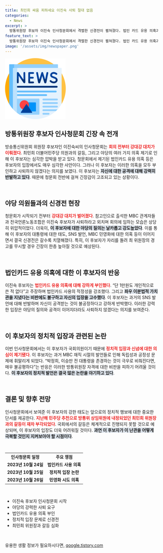 ```yaml
---
title: 최민희 싸움 피하세요 이진숙 사퇴 절대 없음
categories:
  - News
excerpt: >
  방통위원장 후보자 이진숙 인사청문회에서 격렬한 신경전이 펼쳐졌다. 법인 카드 유용 의혹과 정치 편향에 대한 야당의 공격에 이 후보자는 사퇴 불가 입장을 고수하며 맞섰다. 최민희 과방위원장과의 팽팽한 대치 속 과거 논란이 재조명되며 긴장감이 감돌았다.
feature_text: >
  방통위원장 후보자 이진숙 인사청문회에서 격렬한 신경전이 펼쳐졌다. 법인 카드 유용 의혹과 정치 편향에 대한 야당의 공격에 이 후보자는 사퇴 불가 입장을 고수하며 맞섰다. 최민희 과방위원장과의 팽팽한 대치 속 과거 논란이 재조명되며 긴장감이 감돌았다.
image: '/assets/img/newspaper.png'
---
```


<p><img src="/assets/img/newspaper.png" alt="kimp 속보" /></p>

<h2 data-ke-size="size26">방통위원장 후보자 인사청문회 긴장 속 전개</h2>

<p data-ke-size="size16">방송통신위원회 위원장 후보자인 이진숙씨의 인사청문회는 <b><span style="color: #ee2323;">회의 전부터 강대강 대치가 이뤄졌다</span></b>. 최민희 더불어민주당 의원과의 갈등, 그리고 야당의 여러 가지 의혹 제기로 인해 이 후보자는 심각한 압박을 받고 있다. 청문회에서 제기된 법인카드 유용 의혹 등은 후보자의 입장에서도 매우 심각한 사안이다. 그러나 이 후보자는 이러한 의혹을 모두 부인하고 사퇴하지 않겠다는 의지를 보였다. 이 후보자는 <b><span style="background-color: #21538527;">자신에 대한 공격에 대해 강력히 반발하고 있다</span></b>. 때문에 청문회 전반에 걸쳐 긴장감이 고조되고 있는 상황이다.</p>

<p data-ke-size="size16">&nbsp;</p>

<h2 data-ke-size="size26">야당 의원들과의 신경전 현장</h2>

<p data-ke-size="size16">청문회가 시작되기 전부터 <b><span style="color: #ee2323;">강대강 대치가 벌어졌다</span></b>. 참고인으로 출석한 MBC 관계자들과 전국언론노동조합은 이진숙 후보자가 사퇴하라고 외치며 회의에 임하는 모습은 상당히 위압적이었다. 더욱이, <b><span style="background-color: #21538527;">이 후보자에 대한 야당의 질의는 날카롭고 강도높았다</span></b>. 이를 통해 이 후보자의 대통령에 대한 태도, SNS 발언, MBC 민영화에 대한 의혹 등이 이어지면서 결국 신경전은 갈수록 치열해졌다. 특히, 이 후보자가 자리를 돌려 최 위원장의 경고를 무시할 경우 긴장이 한층 높아질 것으로 예상된다.</p>

<p data-ke-size="size16">&nbsp;</p>

<h2 data-ke-size="size26">법인카드 유용 의혹에 대한 이 후보자의 반응</h2>

<p data-ke-size="size16">이진숙 후보자는 <b><span style="color: #ee2323;">법인카드 유용 의혹에 대해 강하게 부인했다</span></b>. “단 1만원도 개인적으로 쓴 적 없다”고 주장하며 법인카드 사용의 적정성을 강조했다. 그리고 <b><span style="background-color: #21538527;">좌우 이분법적 가치관을 지녔다는 비판에도 불구하고 자신의 입장을 고수했다</span></b>. 이 후보자는 과거의 SNS 발언에 대해 반발하며 자신이 공격받는 것이 불공정하다고 강하게 반박했다. 이러한 강력한 입장은 야당의 질의와 공격이 이어지더라도 사퇴하지 않겠다는 의지를 보여준다.</p>

<p data-ke-size="size16">&nbsp;</p>

<h2 data-ke-size="size26">이 후보자의 정치적 입장과 관련된 논란</h2>

<p data-ke-size="size16">이번 인사청문회에서는 이 후보자가 국회의원이기 때문에 <b><span style="color: #ee2323;">정치적 입장과 신념에 대한 의심이 제기됐다</span></b>. 이 후보자는 과거 MBC 재직 시절의 발언들로 인해 독립성과 공정성 문제에 휘말리게 되었다. “박정희, 이승만 전 대통령을 존경하는 것이 극우로 비춰진다면, 매우 불공평하다”는 반응은 이러한 방통위원장 자격에 대한 비판을 피하기 어려울 것이다. <b><span style="background-color: #21538527;">이 후보자의 정치적 발언은 결국 많은 논란을 야기하고 있다</span></b>.</p>

<p data-ke-size="size16">&nbsp;</p>

<h2 data-ke-size="size26">결론 및 향후 전망</h2>

<p data-ke-size="size16">인사청문회에서 보여준 이 후보자의 강한 태도는 앞으로의 정치적 행보에 대한 중요한 단서를 제공한다. <b><span style="color: #ee2323;">지난해 민주당 추천으로 방통위 상임위원에 내정되었던 최민희 위원장과의 갈등이 재차 부각되었다</span></b>. 국회에서의 갈등은 체계적으로 진행되지 못할 것으로 예상되며, 이 후보자의 입장도 더욱 어려워질 것이다. <b><span style="background-color: #21538527;">과연 이 후보자가 이 난관을 어떻게 극복할 것인지 지켜보아야 할 시점이다</span></b>.</p>

<p data-ke-size="size16">&nbsp;</p>

<table>
<tr>
<td style="text-align: center; height: 17px;"><b>인사청문회 일정</b></td>
<td style="text-align: center; height: 17px;"><b>주요 쟁점</b></td>
</tr>
<tr>
<td style="text-align: center; height: 17px;"><b>2023년 10월 24일</b></td>
<td style="text-align: center; height: 17px;"><b>법인카드 사용 의혹</b></td>
</tr>
<tr>
<td style="text-align: center; height: 17px;"><b>2023년 10월 25일</b></td>
<td style="text-align: center; height: 17px;"><b>정치적 입장 논란</b></td>
</tr>
<tr>
<td style="text-align: center; height: 17px;"><b>2023년 10월 26일</b></td>
<td style="text-align: center; height: 17px;"><b>민영화 시도 의혹</b></td>
</tr>
</table>

<p data-ke-size="size16">&nbsp;</p>

<ul>
<li>이진숙 후보자 인사청문회 시작</li>
<li>야당의 강력한 사퇴 요구</li>
<li>법인카드 유용 의혹 부인</li>
<li>정치적 입장 문제로 신경전</li>
<li>최민희 위원장과 갈등 심화</li>
</ul>

<p data-ke-size="size16">&nbsp;</p>
유용한 생활 정보가 필요하시다면, <a href="https://qoogle.tistory.com" rel="dofollow">qoogle.tistory.com</a>


